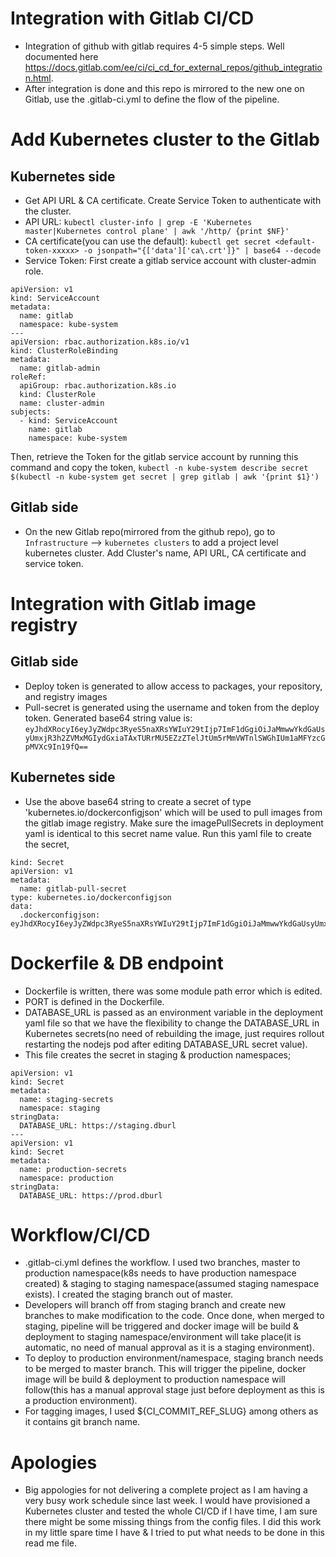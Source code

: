 # Integration with Gitlab CI/CD

- Integration of github with gitlab requires 4-5 simple steps. Well documented here https://docs.gitlab.com/ee/ci/ci_cd_for_external_repos/github_integration.html.
- After integration is done and this repo is mirrored to the new one on Gitlab, use the .gitlab-ci.yml to define the flow of the pipeline.

# Add Kubernetes cluster to the Gitlab

## Kubernetes side
- Get API URL & CA certificate. Create Service Token to authenticate with the cluster.
- API URL:
`kubectl cluster-info | grep -E 'Kubernetes master|Kubernetes control plane' | awk '/http/ {print $NF}'`
- CA certificate(you can use the default):
`kubectl get secret <default-token-xxxxx> -o jsonpath="{['data']['ca\.crt']}" | base64 --decode`
- Service Token:
First create a gitlab service account with cluster-admin role.
```
apiVersion: v1
kind: ServiceAccount
metadata:
  name: gitlab
  namespace: kube-system
---
apiVersion: rbac.authorization.k8s.io/v1
kind: ClusterRoleBinding
metadata:
  name: gitlab-admin
roleRef:
  apiGroup: rbac.authorization.k8s.io
  kind: ClusterRole
  name: cluster-admin
subjects:
  - kind: ServiceAccount
    name: gitlab
    namespace: kube-system
```
Then, retrieve the Token for the gitlab service account by running this command and copy the token,
`kubectl -n kube-system describe secret $(kubectl -n kube-system get secret | grep gitlab | awk '{print $1}')`


## Gitlab side
- On the new Gitlab repo(mirrored from the github repo), go to `Infrastructure` --> `kubernetes clusters` to add a project level kubernetes cluster. Add Cluster's name, API URL, CA certificate and service token.

# Integration with Gitlab image registry

## Gitlab side
- Deploy token is generated to allow access to packages, your repository, and registry images
- Pull-secret is generated using the username and token from the deploy token. Generated base64 string value is:
`eyJhdXRocyI6eyJyZWdpc3RyeS5naXRsYWIuY29tIjp7ImF1dGgiOiJaMmwwYkdGaUsyUmxjR3h2ZVMxMGIydGxiaTAxTURrMU5EZzZTelJtUm5rMmVWTnlSWGhIUm1aMFYzcGpMVXc9In19fQ==`

## Kubernetes side
- Use the above base64 string to create a secret of type 'kubernetes.io/dockerconfigjson' which will be used to pull images from the gitlab image registry. Make sure the imagePullSecrets in deployment yaml is identical to this secret name value. Run this yaml file to create the secret,
```
kind: Secret
apiVersion: v1
metadata:
  name: gitlab-pull-secret
type: kubernetes.io/dockerconfigjson
data:
  .dockerconfigjson: eyJhdXRocyI6eyJyZWdpc3RyeS5naXRsYWIuY29tIjp7ImF1dGgiOiJaMmwwYkdGaUsyUmxjR3h2ZVMxMGIydGxiaTAxTURrMU5EZzZTelJtUm5rMmVWTnlSWGhIUm1aMFYzcGpMVXc9In19fQ==
```

# Dockerfile & DB endpoint

- Dockerfile is written, there was some module path error which is edited. 
- PORT is defined in the Dockerfile.
- DATABASE_URL is passed as an environment variable in the deployment yaml file so that we have the flexibility to change the DATABASE_URL in Kubernetes secrets(no need of rebuilding the image, just requires rollout restarting the nodejs pod after editing DATABASE_URL secret value).
- This file creates the secret in staging & production namespaces;
```
apiVersion: v1
kind: Secret
metadata:
  name: staging-secrets
  namespace: staging
stringData:
  DATABASE_URL: https://staging.dburl
---
apiVersion: v1
kind: Secret
metadata:
  name: production-secrets
  namespace: production
stringData:
  DATABASE_URL: https://prod.dburl
```

# Workflow/CI/CD

- .gitlab-ci.yml defines the workflow. I used two branches, master to production namespace(k8s needs to have production namespace created) & staging to staging namespace(assumed staging namespace exists).
I created the staging branch out of master. 
- Developers will branch off from staging branch and create new branches to make modification to the code. Once done, when merged to staging, pipeline will be triggered and docker image will be build & deployment to staging namespace/environment will take place(it is automatic, no need of manual approval as it is a staging environment).
- To deploy to production environment/namespace, staging branch needs to be merged to master branch. This will trigger the pipeline, docker image will be build & deployment to production namespace will follow(this has a manual approval stage just before deployment as this is a production environment).
- For tagging images, I used ${CI_COMMIT_REF_SLUG} among others as it contains git branch name.


# Apologies

- Big appologies for not delivering a complete project as I am having a very busy work schedule since last week. I would have provisioned a Kubernetes cluster and tested the whole CI/CD if I have time, I am sure there might be some missing things from the config files. I did this work in my little spare time I have & I tried to put what needs to be done in this read me file.
